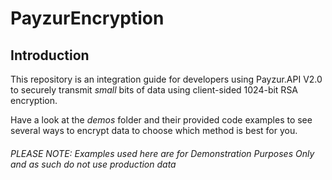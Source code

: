 # PayzurEncryption

## Introduction

This repository is an integration guide for developers using Payzur.API V2.0 to securely transmit _small_ bits of data using client-sided 1024-bit RSA encryption.

Have a look at the _demos_ folder and their provided code examples to see several ways to encrypt data to choose which method is best for you.

###### _PLEASE NOTE: Examples used here are for Demonstration Purposes Only and as such do not use production data_
